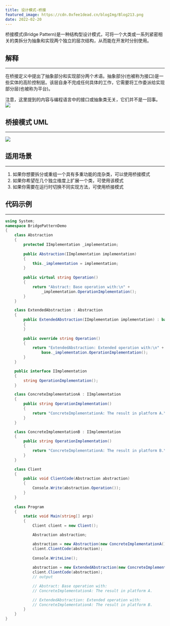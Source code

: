 ```yaml
---
title: 设计模式-桥接
featured_image: https://cdn.0xfee1dead.cn/blogImg/Blog213.png
date: 2022-02-20
---
```


桥接模式(Bridge Pattern)是一种结构型设计模式，可将一个大类或一系列紧密相关的类拆分为抽象和实现两个独立的层次结构，从而能在开发时分别使用。

## 解释
***  
在桥接定义中提出了抽象部分和实现部分两个术语。抽象部分(也被称为接口)是一些实体的高阶控制层。该层自身不完成任何具体的工作，它需要将工作委派给实现部分层(也被称为平台)。

注意，这里提到的内容与编程语言中的接口或抽象类无关，它们并不是一回事。 
![](https://cdn.0xfee1dead.cn/contentImg/designpattern/dp7-1.png)

## 桥接模式 UML
***  
![](https://cdn.0xfee1dead.cn/contentImg/designpattern/dp7-2.png)

## 适用场景
***  
1. 如果你想要拆分或重组一个具有多重功能的庞杂类，可以使用桥接模式
2. 如果你希望在几个独立维度上扩展一个类，可使用该模式
3. 如果你需要在运行时切换不同实现方法，可使用桥接模式

## 代码示例
***  
``` csharp
using System;
namespace BridgePatternDemo 
{
    class Abstraction
    {
        protected IImplementation _implementation;
        
        public Abstraction(IImplementation implementation)
        {
            this._implementation = implementation;
        }
        
        public virtual string Operation()
        {
            return "Abstract: Base operation with:\n" + 
                _implementation.OperationImplementation();
        }
    }

    class ExtendedAbstraction : Abstraction
    {
        public ExtendedAbstraction(IImplementation implementation) : base(implementation)
        {
        }
        
        public override string Operation()
        {
            return "ExtendedAbstraction: Extended operation with:\n" +
                base._implementation.OperationImplementation();
        }
    }

    public interface IImplementation
    {
        string OperationImplementation();
    }

    class ConcreteImplementationA : IImplementation
    {
        public string OperationImplementation()
        {
            return "ConcreteImplementationA: The result in platform A.\n";
        }
    }

    class ConcreteImplementationB : IImplementation
    {
        public string OperationImplementation()
        {
            return "ConcreteImplementationA: The result in platform B.\n";
        }
    }

    class Client
    {
        public void ClientCode(Abstraction abstraction)
        {
            Console.Write(abstraction.Operation());
        }
    }
    
    class Program
    {
        static void Main(string[] args)
        {
            Client client = new Client();

            Abstraction abstraction;

            abstraction = new Abstraction(new ConcreteImplementationA());
            client.ClientCode(abstraction);
            
            Console.WriteLine();
            
            abstraction = new ExtendedAbstraction(new ConcreteImplementationB());
            client.ClientCode(abstraction);
            // output

            // Abstract: Base operation with:
            // ConcreteImplementationA: The result in platform A.

            // ExtendedAbstraction: Extended operation with:
            // ConcreteImplementationA: The result in platform B.            
        }
    }
}
```
